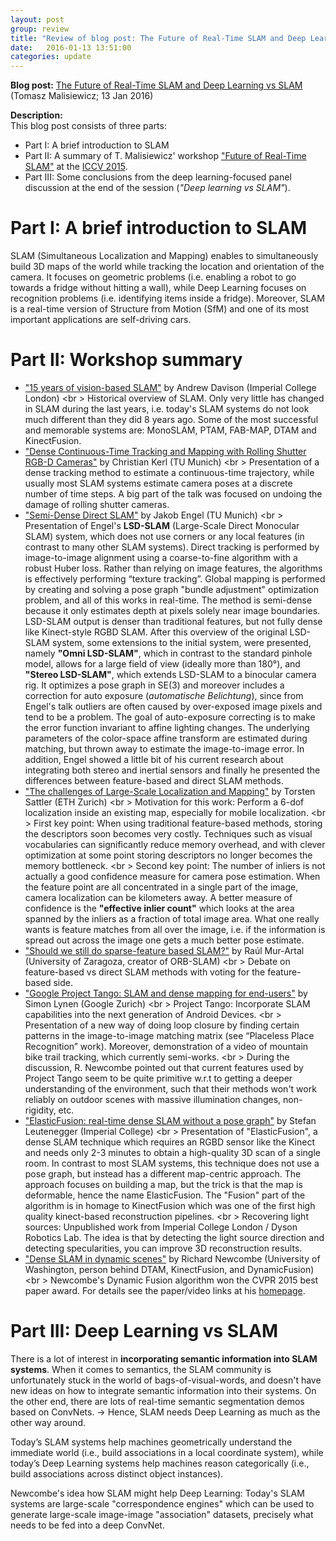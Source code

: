 ```yaml
---
layout: post
group: review
title: "Review of blog post: The Future of Real-Time SLAM and Deep Learning vs SLAM"
date:   2016-01-13 13:51:00
categories: update
---
```


**Blog post:**
[The Future of Real-Time SLAM and Deep Learning vs SLAM](http://www.computervisionblog.com/2016/01/why-slam-matters-future-of-real-time.html)
(Tomasz Malisiewicz; 13 Jan 2016)

**Description:** <br />
This blog post consists of three parts: 
* Part I: A brief introduction to SLAM
* Part II: A summary of T. Malisiewicz' workshop ["Future of Real-Time SLAM"](http://wp.doc.ic.ac.uk/thefutureofslam/programme/) at the [ICCV 2015](http://pamitc.org/iccv15/).
* Part III: Some conclusions from the deep learning-focused panel discussion at the end of the session (*"Deep learning vs SLAM"*).

# Part I: A brief introduction to SLAM
SLAM (Simultaneous Localization and Mapping) enables to simultaneously build 3D maps of the world while tracking the location and orientation of the camera. It focuses on geometric problems (i.e. enabling a robot to go towards a fridge without hitting a wall), while Deep Learning focuses on recognition problems (i.e. identifying items inside a fridge).
Moreover, SLAM is a real-time version of Structure from Motion (SfM) and one of its most important applications are self-driving cars.

# Part II: Workshop summary
* ["15 years of vision-based SLAM"](http://wp.doc.ic.ac.uk/thefutureofslam/wp-content/uploads/sites/93/2015/12/slides_ajd.pdf) by Andrew Davison (Imperial College London) <br \>
   Historical overview of SLAM. Only very little has changed in SLAM during the last years, i.e. today's SLAM systems do not look much different than they did 8 years ago. Some of the most successful and memorable systems are: MonoSLAM, PTAM, FAB-MAP, DTAM and KinectFusion.
* ["Dense Continuous-Time Tracking and Mapping with Rolling Shutter RGB-D Cameras"](http://wp.doc.ic.ac.uk/thefutureofslam/wp-content/uploads/sites/93/2015/12/kerl_etal_iccv2015_futureofslam_talk.pdf) by Christian Kerl (TU Munich)  <br \>
   Presentation of a dense tracking method to estimate a continuous-time trajectory, while usually most SLAM systems estimate camera poses at a discrete number of time steps. A big part of the talk was focused on undoing the damage of rolling shutter cameras.
* ["Semi-Dense Direct SLAM"](http://wp.doc.ic.ac.uk/thefutureofslam/wp-content/uploads/sites/93/2015/12/ICCV-SLAM-Workshop_JakobEngel.pdf) by Jakob Engel (TU Munich)  <br \>
   Presentation of Engel's **LSD-SLAM** (Large-Scale Direct Monocular SLAM) system, which does not use corners or any local features (in contrast to many other SLAM systems). Direct tracking is performed by image-to-image alignment using a coarse-to-fine algorithm with a robust Huber loss. Rather than relying on image features, the algorithms is effectively performing “texture tracking”. Global mapping is performed by creating and solving a pose graph "bundle adjustment" optimization problem, and all of this works in real-time. The method is semi-dense because it only estimates depth at pixels solely near image boundaries. LSD-SLAM output is denser than traditional features, but not fully dense like Kinect-style RGBD SLAM. After this overview of the original LSD-SLAM system, some extensions to the initial system, were presented, namely **"Omni LSD-SLAM"**, which in contrast to the standard pinhole model, allows for a large field of view (ideally more than 180°), and **"Stereo LSD-SLAM"**, which extends LSD-SLAM to a binocular camera rig. It optimizes a pose graph in SE(3) and moreover includes a correction for auto exposure (*automatische Belichtung*), since from Engel's talk outliers are often caused by over-exposed image pixels and tend to be a problem. The goal of auto-exposure correcting is to make the error function invariant to affine lighting changes. The underlying parameters of the color-space affine transform are estimated during matching, but thrown away to estimate the image-to-image error. In addition, Engel showed a little bit of his current research about integrating both stereo and inertial sensors and finally he presented the differences between feature-based and direct SLAM methods.
* ["The challenges of Large-Scale Localization and Mapping"](http://wp.doc.ic.ac.uk/thefutureofslam/wp-content/uploads/sites/93/2015/12/Sattler_challenges_large_scale_loc_and_mapping.pdf) by Torsten Sattler (ETH Zurich) <br \>
    Motivation for this work: Perform a 6-dof localization inside an existing map, especially for mobile localization. <br \>
    First key point: When using traditional feature-based methods, storing the descriptors soon becomes very costly. Techniques such as visual vocabularies can significantly reduce memory overhead, and with clever optimization at some point storing descriptors no longer becomes the memory bottleneck. <br \>
    Second key point: The number of inliers is not actually a good confidence measure for camera pose estimation. When the feature point are all concentrated in a single part of the image, camera localization can be kilometers away. A better measure of confidence is the **"effective inlier count"** which looks at the area spanned by the inliers as a fraction of total image area. What one really wants is feature matches from all over the image, i.e. if the information is spread out across the image one gets a much better pose estimate.
* ["Should we still do sparse-feature based SLAM?"](http://wp.doc.ic.ac.uk/thefutureofslam/wp-content/uploads/sites/93/2015/12/ICCV15_SLAMWS_RaulMur.pdf) by Raúl Mur-Artal (University of Zaragoza, creator of ORB-SLAM) <br \>
    Debate on feature-based vs direct SLAM methods with voting for the feature-based side.
* ["Google Project Tango: SLAM and dense mapping for end-users"](https://3234f89137bccf2ede29cc86e315c75116020d70.googledrive.com/host/0B64GJ60h3Ai1MVVwWTZwekhtcFU/publications/bib/lynen_3dv14.pdf) by Simon Lynen (Google Zurich) <br \>
    Project Tango: Incorporate SLAM capabilities into the next generation of Android Devices.  <br \>
    Presentation of a new way of doing loop closure by finding certain patterns in the image-to-image matching matrix (see “Placeless Place Recognition” work). Moreover, demonstration of a video of mountain bike trail tracking, which currently semi-works. <br \>
    During the discussion, R. Newcombe pointed out that current features used by Project Tango seem to be quite primitive w.r.t to getting a deeper understanding of the environment, such that their methods won't work reliably on outdoor scenes with massive illumination changes, non-rigidity, etc.
* ["ElasticFusion: real-time dense SLAM without a pose graph"](http://wp.doc.ic.ac.uk/thefutureofslam/wp-content/uploads/sites/93/2015/12/ElasticFusion.pdf) by Stefan Leutenegger (Imperial College)  <br \>
    Presentation of "ElasticFusion", a dense SLAM technique which requires an RGBD sensor like the Kinect and needs only 2-3 minutes to obtain a high-quality 3D scan of a single room. In contrast to most SLAM systems, this technique does not use a pose graph, but instead has a different map-centric approach. The approach focuses on building a map, but the trick is that the map is deformable, hence the name ElasticFusion. The "Fusion" part of the algorithm is in homage to KinectFusion which was one of the first high quality kinect-based reconstruction pipelines. <br \>
    Recovering light sources: Unpublished work from Imperial College London / Dyson Robotics Lab. The idea is that by detecting the light source direction and detecting specularities, you can improve 3D reconstruction results. 
* ["Dense SLAM in dynamic scenes"](http://grail.cs.washington.edu/projects/dynamicfusion/papers/DynamicFusion.pdf) by Richard Newcombe (University of Washington, person behind DTAM, KinectFusion, and DynamicFusion) <br \>
   Newcombe's Dynamic Fusion algorithm won the CVPR 2015 best paper award. For details see the paper/video links at his [homepage](http://www.richardnewcombe.com/).

# Part III: Deep Learning vs SLAM

There is a lot of interest in **incorporating semantic information into SLAM systems**. When it comes to semantics, the SLAM community is unfortunately stuck in the world of bags-of-visual-words, and doesn't have new ideas on how to integrate semantic information into their systems. On the other end, there are lots of real-time semantic segmentation demos based on ConvNets. -> Hence, SLAM needs Deep Learning as much as the other way around.

Today’s SLAM systems help machines geometrically understand the immediate world (i.e., build associations in a local coordinate system), while today’s Deep Learning systems help machines reason categorically (i.e., build associations across distinct object instances).

Newcombe's idea how SLAM might help Deep Learning:
Today's SLAM systems are large-scale "correspondence engines" which can be used to generate large-scale image-image "association" datasets, precisely what needs to be fed into a deep ConvNet.
